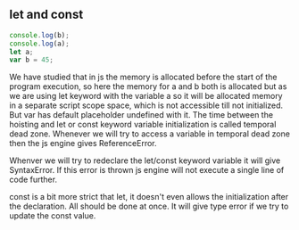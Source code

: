 ## let and const

```js
console.log(b);
console.log(a);
let a;
var b = 45;
```

We have studied that in js the memory is allocated before the start of the program execution, so here the memory for a and b both is allocated but as we are using let keyword with the variable a so it will be allocated memory in a separate script scope space, which is not accessible till not initialized. But var has default placeholder undefined with it. The time between the hoisting and let or const keyword variable initialization is called temporal dead zone. Whenever we will try to access a variable in temporal dead zone then the js engine gives ReferenceError. 

Whenver we will try to redeclare the let/const keyword variable it will give SyntaxError. If this error is thrown js engine will not execute a single line of code further.

const is a bit more strict that let, it doesn't even allows the initialization after the declaration. All should be done at once. It will give type error if we try to update the const value.
